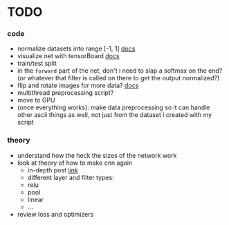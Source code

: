 # TODO
### code
* normalize datasets into range [-1, 1] [docs](https://pytorch.org/vision/stable/transforms.html)
* visualize net with tensorBoard [docs](https://pytorch.org/tutorials/recipes/recipes/tensorboard_with_pytorch.html) 
* train/test split
* in the `forward` part of the net, don't i need to slap a softmax on the end? (or whatever that filter is called on there to get the output normalized?)
* flip and rotate images for more data? [docs](https://pytorch.org/vision/stable/transforms.html) 
* multithread preprocessing script?
* move to GPU
* (once everything works): make data preprocessing so it can handle other ascii things as well, not just from the dataset i created with my script


### theory
* understand how the heck the sizes of the network work
* look at theory of how to make cnn again
    * in-depth post [link](https://medium.com/bitgrit-data-science-publication/building-an-image-classification-model-with-pytorch-from-scratch-f10452073212) 
    * different layer and filter types:
    * relu
    * pool
    * linear
    * ...
* review loss and optimizers
